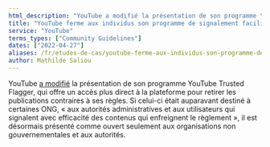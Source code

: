 ```yaml
---
html_description: "YouTube a modifié la présentation de son programme YouTube Trusted Flagger."
title: "YouTube ferme aux individus son programme de signalement facilité de contenu"
service: "YouTube"
terms_types: ["Community Guidelines"]
dates: ["2022-04-27"]
aliases: /fr/etudes-de-cas/youtube-ferme-aux-individus-son-programme-de-signalement-facilite-de-contenu/
author: Mathilde Saliou
---
```


YouTube <a target="_blank" rel="noopener" href="https://github.com/OpenTermsArchive/france-elections-versions/commit/31605bd7408cdfe8c6362aa81ffa1d65a81dc2d8#diff-9c397c37c7e78e06148eed3f044d003da8f001e9149d65f3a08bbfdca997d612L103">a modifié</a> la présentation de son programme YouTube Trusted Flagger, qui offre un accès plus direct à la plateforme pour retirer les publications contraires à ses règles. Si celui-ci était auparavant destiné à certaines ONG, « aux autorités administratives et aux utilisateurs qui signalent avec efficacité des contenus qui enfreignent le règlement », il est désormais présenté comme ouvert seulement aux organisations non gouvernementales et aux autorités.
